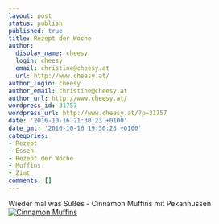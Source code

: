 ```yaml
---
layout: post
status: publish
published: true
title: Rezept der Woche
author:
  display_name: cheesy
  login: cheesy
  email: christine@cheesy.at
  url: http://www.cheesy.at/
author_login: cheesy
author_email: christine@cheesy.at
author_url: http://www.cheesy.at/
wordpress_id: 31757
wordpress_url: http://www.cheesy.at/?p=31757
date: '2016-10-16 21:30:23 +0100'
date_gmt: '2016-10-16 19:30:23 +0100'
categories:
- Rezept
- Essen
- Rezept der Woche
- Muffins
- Zimt
comments: []
---
```

Wieder mal was Süßes - Cinnamon Muffins mit Pekannüssen
[![Cinnamon Muffins](http://www.cheesy.at/wp-content/uploads/Cinnamon-Muffins.jpg)](http://www.cheesy.at/rezepte/baeckereien/muffins/cinnamon-muffins/)
